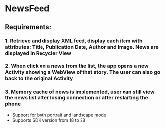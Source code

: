# NewsFeed

## Requirements:

### 1. Retrieve and display XML feed, display each item with attributes: Title, Publication Date, Author and Image. News are displayed in Recycler View

### 2. When click on a news from the list, the app opens a new Activity showing a WebView of that story. The user can also go back to the original Activity

### 3. Memory cache of news is implemented, user can still view the news list after losing connection or after restarting the phone

+ Support for both portrait and landscape mode
+ Supports SDK version from 18 to 28
